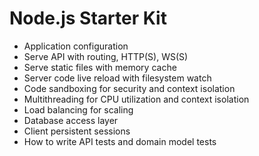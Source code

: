 # Node.js Starter Kit

- Application configuration
- Serve API with routing, HTTP(S), WS(S)
- Serve static files with memory cache
- Server code live reload with filesystem watch
- Code sandboxing for security and context isolation
- Multithreading for CPU utilization and context isolation
- Load balancing for scaling
- Database access layer
- Client persistent sessions
- How to write API tests and domain model tests
